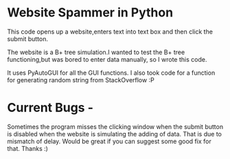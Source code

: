# Website Spammer in Python

This code opens up a website,enters text into text box and then click the submit button.

The website is a B+ tree simulation.I wanted to test the B+ tree functioning,but was bored to enter data manually, so I wrote this code.

It uses PyAutoGUI for all the GUI functions. 
I also took code for a function for generating random string from StackOverflow :P


# Current Bugs - 
Sometimes the program misses the clicking window when the submit button is disabled when the website is simulating the adding of data. That is due to mismatch of delay. Would be great if you can suggest some good fix for that. Thanks :)

